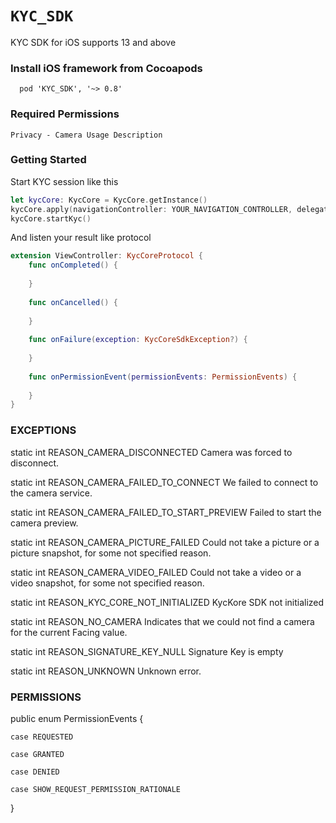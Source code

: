 # ``KYC_SDK``

KYC SDK for iOS supports 13 and above


### Install iOS framework from Cocoapods
```
  pod 'KYC_SDK', '~> 0.8'
```

### Required Permissions
```
Privacy - Camera Usage Description
```

### Getting Started
Start KYC session like this
```Swift
let kycCore: KycCore = KycCore.getInstance()
kycCore.apply(navigationController: YOUR_NAVIGATION_CONTROLLER, delegate: self, signatureKey: YOUR_SIGNATURE_KEY, environment: .STAGING) // STAGING, RELEASE
kycCore.startKyc()
```

And listen your result like protocol
```Swift
extension ViewController: KycCoreProtocol {
    func onCompleted() {
        
    }
    
    func onCancelled() {
        
    }
    
    func onFailure(exception: KycCoreSdkException?) {
        
    }
    
    func onPermissionEvent(permissionEvents: PermissionEvents) {
        
    }
}
```

### EXCEPTIONS

static int    REASON_CAMERA_DISCONNECTED    Camera was forced to disconnect.

static int    REASON_CAMERA_FAILED_TO_CONNECT    We failed to connect to the camera service.

static int    REASON_CAMERA_FAILED_TO_START_PREVIEW    Failed to start the camera preview.

static int    REASON_CAMERA_PICTURE_FAILED    Could not take a picture or a picture snapshot, for some not specified reason.

static int    REASON_CAMERA_VIDEO_FAILED    Could not take a video or a video snapshot, for some not specified reason.

static int    REASON_KYC_CORE_NOT_INITIALIZED    KycKore SDK not initialized

static int    REASON_NO_CAMERA    Indicates that we could not find a camera for the current Facing value.

static int    REASON_SIGNATURE_KEY_NULL    Signature Key is empty

static int    REASON_UNKNOWN    Unknown error.


### PERMISSIONS

public enum PermissionEvents {

    case REQUESTED
    
    case GRANTED
    
    case DENIED
    
    case SHOW_REQUEST_PERMISSION_RATIONALE
    
}
